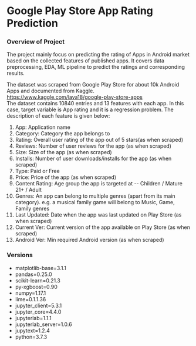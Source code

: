 # Google Play Store App Rating Prediction


### Overview of Project


The project mainly focus on predicting the rating of Apps in Android market based on the collected features of published apps. It covers data preprocessing, EDA, ML pipeline to predict the ratings and corresponding results. 


The dataset was scraped from Google Play Store for about 10k Android Apps and documented from Kaggle.  
https://www.kaggle.com/lava18/google-play-store-apps   
The dataset contains 10840 entries and 13 features with each app. In this case, target variable is App rating and it is a regression problem. The description of each feature is given below:  
1. App: Application name  
2. Category: Category the app belongs to  
3. Rating: Overall user rating of the app out of 5 stars(as when scraped)  
4. Reviews: Number of user reviews for the app (as when scraped)  
5. Size: Size of the app (as when scraped)  
6. Installs: Number of user downloads/installs for the app (as when scraped)  
7. Type: Paid or Free  
8. Price: Price of the app (as when scraped)  
9. Content Rating: Age group the app is targeted at -- Children / Mature 21+ / Adult  
10. Genres: An app can belong to multiple genres (apart from its main category). e.g. a musical family game will belong to Music, Game, Family genres  
11. Last Updated: Date when the app was last updated on Play Store (as when scraped)  
12. Current Ver: Current version of the app available on Play Store (as when scraped)  
13. Android Ver: Min required Android version (as when scraped)  


### Versions


  - matplotlib-base=3.1.1
  - pandas=0.25.0
  - scikit-learn=0.21.3
  - py-xgboost=0.90
  - numpy=1.17.1
  - lime=0.1.1.36
  - jupyter_client=5.3.1
  - jupyter_core=4.4.0
  - jupyterlab=1.1.1
  - jupyterlab_server=1.0.6
  - jupytext=1.2.4
  - python=3.7.3

```python

```
